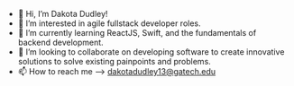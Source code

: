<!--- A little bit about me --->
- 👋 Hi, I’m Dakota Dudley!
- 👀 I’m interested in agile fullstack developer roles.
- 🌱 I’m currently learning ReactJS, Swift, and the fundamentals of backend development.
- 💞️ I’m looking to collaborate on developing software to create innovative solutions to solve existing painpoints and problems.
- 📫 How to reach me --> dakotadudley13@gatech.edu
